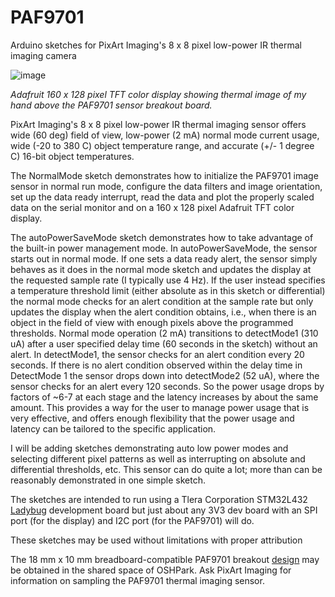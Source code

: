 # PAF9701
Arduino sketches for PixArt Imaging's 8 x 8 pixel low-power IR thermal imaging camera

![image](https://user-images.githubusercontent.com/6698410/131921078-3c8f8538-b9d3-4090-8422-59423026ff9d.jpg)

*Adafruit 160 x 128 pixel TFT color display showing thermal image of my hand above the PAF9701 sensor breakout board.*

PixArt Imaging's 8 x 8 pixel low-power IR thermal imaging sensor offers wide (60 deg) field of view, low-power (2 mA) normal mode current usage, wide (-20 to 380 C) object temperature range, and accurate (+/- 1 degree C) 16-bit object temperatures.

The NormalMode sketch demonstrates how to initialize the PAF9701 image sensor in normal run mode, configure the data filters and image orientation, set up the data ready interrupt, read the data and plot the properly scaled data on the serial monitor and on a 160 x 128 pixel Adafruit TFT color display.

The autoPowerSaveMode sketch demonstrates how to take advantage of the built-in power management mode. In autoPowerSaveMode, the sensor starts out in normal mode. If one sets a data ready alert, the sensor simply behaves as it does in the normal mode sketch and updates the display at the requested sample rate (I typically use 4 Hz). If the user instead specifies a temperature threshold limit (either absolute as in this sketch or differential) the normal mode checks for an alert condition at the sample rate but only updates the display when the alert condition obtains, i.e., when there is an object in the field of view with enough pixels above the programmed thresholds. Normal mode operation (2 mA) transitions to detectMode1 (310 uA) after a user specified delay time (60 seconds in the sketch) without an alert. In detectMode1, the sensor checks for an alert condition every 20 seconds. If there is no alert condition observed within the delay time in DetectMode 1 the sensor drops down into detectMode2 (52 uA), where the sensor checks for an alert every 120 seconds. So the power usage drops by factors of ~6-7 at each stage and the latency increases by about the same amount. This provides a way for the user to manage power usage that is very effective, and offers enough flexibility that the power usage and latency can be tailored to the specific application.

I will be adding sketches demonstrating auto low power modes and selecting different pixel patterns as well as interrupting on absolute and differential thresholds, etc. This sensor can do quite a lot; more than can be reasonably demonstrated in one simple sketch.

The sketches are intended to run using a Tlera Corporation STM32L432 [Ladybug](https://www.tindie.com/products/tleracorp/ladybug-stm32l432-development-board/) development board but just about any 3V3 dev board with an SPI port (for the display) and I2C port (for the PAF9701) will do.

These sketches may be used without limitations with proper attribution

The 18 mm x 10 mm breadboard-compatible PAF9701 breakout [design](https://oshpark.com/shared_projects/jREzx9Yg) may be obtained in the shared space of OSHPark. Ask PixArt Imaging for information on sampling the PAF9701 thermal imaging sensor.
